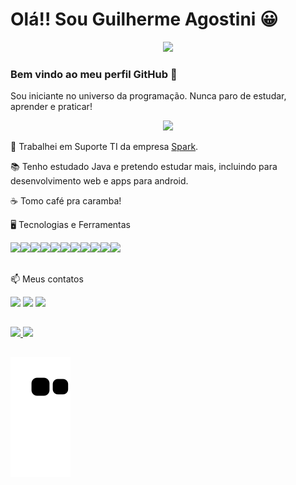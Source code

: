 # Olá!! Sou Guilherme Agostini 😀  

<p align="center"><img src="https://user-images.githubusercontent.com/76624588/180626814-f2152939-775e-4585-87e9-5b65cc051ca2.png" width="200" hedight="600"></p>

### Bem vindo ao meu perfil GitHub 👋

Sou iniciante no universo da programação. Nunca paro de estudar, aprender e praticar!

<p align="center"><img src="https://user-images.githubusercontent.com/76624588/180625640-e1af5cbb-464f-4e88-85c4-e748edd3ef32.gif" width="300" hedight="600"></p>

🔭 Trabalhei em Suporte TI da empresa [Spark](https://www.sparkag.com.br/).

📚 Tenho estudado Java e pretendo estudar mais, incluindo para desenvolvimento web e apps para android.

☕ Tomo café pra caramba!

🖥️ Tecnologias e Ferramentas 

<img src="https://cdn.jsdelivr.net/gh/devicons/devicon/icons/java/java-original-wordmark.svg" width="50" hedight="50"/><img src="https://cdn.jsdelivr.net/gh/devicons/devicon/icons/git/git-original.svg" width="50" hedight="50"/><img src="https://cdn.jsdelivr.net/gh/devicons/devicon/icons/github/github-original.svg" width="50" hedight="50"/><img src="https://cdn.jsdelivr.net/gh/devicons/devicon/icons/gitlab/gitlab-original.svg" width="50" hedight="50"/><img src="https://cdn.jsdelivr.net/gh/devicons/devicon/icons/spring/spring-original.svg" width="50" hedight="50"/><img src="https://cdn.jsdelivr.net/gh/devicons/devicon/icons/postgresql/postgresql-original.svg" width="50" hedight="50"/><img src="https://cdn.jsdelivr.net/gh/devicons/devicon/icons/intellij/intellij-original.svg" width="50" hedight="50"/><img src="https://cdn.jsdelivr.net/gh/devicons/devicon/icons/vscode/vscode-original.svg" width="50" hedight="50"/><img
src="https://user-images.githubusercontent.com/76624588/205316595-f9a56dec-1e86-417a-a851-2069e2d8446d.png" width="50" hedight="50"/><img src="https://cdn.jsdelivr.net/gh/devicons/devicon/icons/html5/html5-plain-wordmark.svg" width="50" hedight="50"/><img src="https://cdn.jsdelivr.net/gh/devicons/devicon/icons/css3/css3-plain-wordmark.svg" width="50" hedight="50"/>


##

📫 Meus contatos
<div>
<a href="https://instagram.com/agostini_gui" target="_blank"><img src="https://img.shields.io/badge/-Instagram-%23E4405F?style=for-the-badge&logo=instagram&logoColor=white" target="_blank"></a>
<a href="https://www.twitter.com/MeMeAgos" target="_blank"><img src="https://img.shields.io/badge/Twitter-1DA1F2?style=for-the-badge&logo=twitter&logoColor=white" target="_blank"></a>
<a href="https://www.linkedin.com/in/guilherme-agostini-685972122" target="_blank"><img src="https://img.shields.io/badge/-LinkedIn-%230077B5?style=for-the-badge&logo=linkedin&logoColor=white" target="_blank"></a>   
</div>

##

<div>
<a href="https://github.com/GuiAgost">
<img height="120em" src="https://github-readme-stats.vercel.app/api?username=GuiAgost&show_icons=true&theme=dracula&include_all_commits=true&count_private=true"/>
<img height="120em" src="https://github-readme-stats.vercel.app/api/top-langs/?username=GuiAgost&layout=compact&langs_count=7&theme=dracula"/>
</div>

##

![Snake animation](https://github.com/GuiAgost/Guiagost/blob/output/github-contribution-grid-snake.svg)
